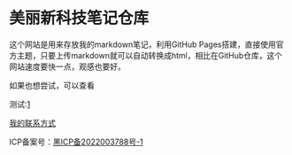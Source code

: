 # 美丽新科技笔记仓库

这个网站是用来存放我的markdown笔记，利用GitHub Pages搭建，直接使用官方主题，只要上传markdown就可以自动转换成html，相比在GitHub仓库，这个网站速度要快一点，观感也要好。

如果也想尝试，可以查看

测试:[1](./posts/test.md)

[我的联系方式](mailto:mlxkj@mlxkj.xyz)

ICP备案号：[黑ICP备2022003788号-1](https://beian.miit.gov.cn/)
